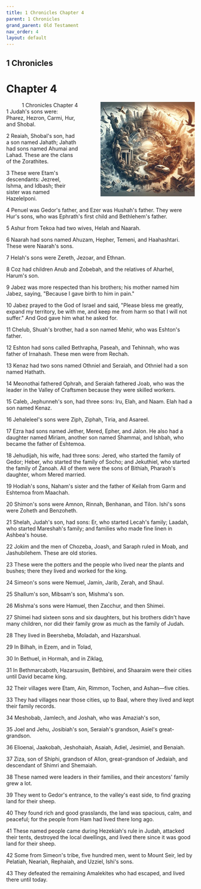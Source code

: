 ```yaml
---
title: 1 Chronicles Chapter 4
parent: 1 Chronicles
grand_parent: Old Testament
nav_order: 4
layout: default
---
```


## 1 Chronicles

# Chapter 4

<div style="clear: both; text-align: right;">
    <div style="max-width: 50%; height: auto; float: right; margin: 0 0 10px 10px; padding-left: 10%;">
        <img src="/assets/Image/1 Chronicles/500/4.jpg" alt="1 Chronicles Chapter 4" class="chapter-image">
    </div>
    <figcaption style="font-size: 14px; text-align: right;">1 Chronicles Chapter 4</figcaption>
</div>
1 Judah's sons were: Pharez, Hezron, Carmi, Hur, and Shobal.

2 Reaiah, Shobal's son, had a son named Jahath; Jahath had sons named Ahumai and Lahad. These are the clans of the Zorathites.

3 These were Etam's descendants: Jezreel, Ishma, and Idbash; their sister was named Hazelelponi.

4 Penuel was Gedor's father, and Ezer was Hushah's father. They were Hur's sons, who was Ephrath's first child and Bethlehem's father.

5 Ashur from Tekoa had two wives, Helah and Naarah.

6 Naarah had sons named Ahuzam, Hepher, Temeni, and Haahashtari. These were Naarah's sons.

7 Helah's sons were Zereth, Jezoar, and Ethnan.

8 Coz had children Anub and Zobebah, and the relatives of Aharhel, Harum's son.

9 Jabez was more respected than his brothers; his mother named him Jabez, saying, "Because I gave birth to him in pain."

10 Jabez prayed to the God of Israel and said, "Please bless me greatly, expand my territory, be with me, and keep me from harm so that I will not suffer." And God gave him what he asked for.

11 Chelub, Shuah's brother, had a son named Mehir, who was Eshton's father.

12 Eshton had sons called Bethrapha, Paseah, and Tehinnah, who was father of Irnahash. These men were from Rechah.

13 Kenaz had two sons named Othniel and Seraiah, and Othniel had a son named Hathath.

14 Meonothai fathered Ophrah, and Seraiah fathered Joab, who was the leader in the Valley of Craftsmen because they were skilled workers.

15 Caleb, Jephunneh's son, had three sons: Iru, Elah, and Naam. Elah had a son named Kenaz.

16 Jehaleleel's sons were Ziph, Ziphah, Tiria, and Asareel.

17 Ezra had sons named Jether, Mered, Epher, and Jalon. He also had a daughter named Miriam, another son named Shammai, and Ishbah, who became the father of Eshtemoa.

18 Jehudijah, his wife, had three sons: Jered, who started the family of Gedor; Heber, who started the family of Socho; and Jekuthiel, who started the family of Zanoah. All of them were the sons of Bithiah, Pharaoh's daughter, whom Mered married.

19 Hodiah's sons, Naham's sister and the father of Keilah from Garm and Eshtemoa from Maachah.

20 Shimon's sons were Amnon, Rinnah, Benhanan, and Tilon. Ishi's sons were Zoheth and Benzoheth.

21 Shelah, Judah's son, had sons: Er, who started Lecah's family; Laadah, who started Mareshah's family; and families who made fine linen in Ashbea's house.

22 Jokim and the men of Chozeba, Joash, and Saraph ruled in Moab, and Jashubilehem. These are old stories.

23 These were the potters and the people who lived near the plants and bushes; there they lived and worked for the king.

24 Simeon's sons were Nemuel, Jamin, Jarib, Zerah, and Shaul.

25 Shallum's son, Mibsam's son, Mishma's son.

26 Mishma's sons were Hamuel, then Zacchur, and then Shimei.

27 Shimei had sixteen sons and six daughters, but his brothers didn't have many children, nor did their family grow as much as the family of Judah.

28 They lived in Beersheba, Moladah, and Hazarshual.

29 In Bilhah, in Ezem, and in Tolad,

30 In Bethuel, in Hormah, and in Ziklag,

31 In Bethmarcaboth, Hazarsusim, Bethbirei, and Shaaraim were their cities until David became king.

32 Their villages were Etam, Ain, Rimmon, Tochen, and Ashan—five cities.

33 They had villages near those cities, up to Baal, where they lived and kept their family records.

34 Meshobab, Jamlech, and Joshah, who was Amaziah's son,

35 Joel and Jehu, Josibiah's son, Seraiah's grandson, Asiel's great-grandson.

36 Elioenai, Jaakobah, Jeshohaiah, Asaiah, Adiel, Jesimiel, and Benaiah.

37 Ziza, son of Shiphi, grandson of Allon, great-grandson of Jedaiah, and descendant of Shimri and Shemaiah.

38 These named were leaders in their families, and their ancestors' family grew a lot.

39 They went to Gedor's entrance, to the valley's east side, to find grazing land for their sheep.

40 They found rich and good grasslands, the land was spacious, calm, and peaceful; for the people from Ham had lived there long ago.

41 These named people came during Hezekiah's rule in Judah, attacked their tents, destroyed the local dwellings, and lived there since it was good land for their sheep.

42 Some from Simeon's tribe, five hundred men, went to Mount Seir, led by Pelatiah, Neariah, Rephaiah, and Uzziel, Ishi's sons.

43 They defeated the remaining Amalekites who had escaped, and lived there until today.


